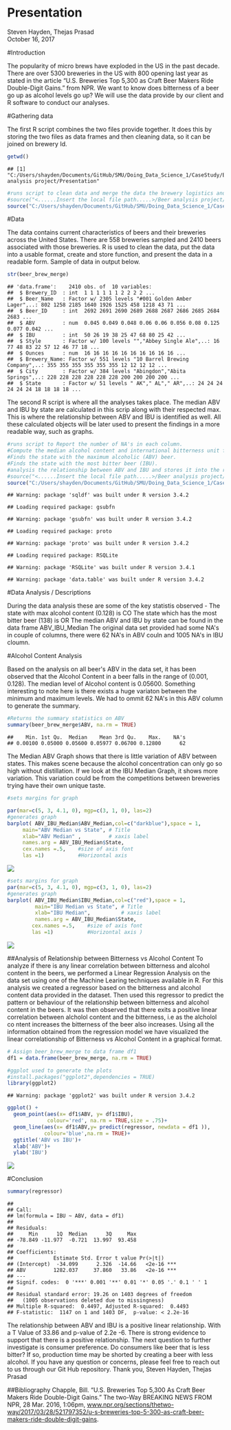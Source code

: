 # Presentation
Steven Hayden, Thejas Prasad  
October 16, 2017  

#Introduction 

  The popularity of micro brews have exploded in the US in the past decade. There are over 5300 breweries in the US with 800 opening last year as stated in the article “U.S. Breweries Top 5,300 as Craft Beer Makers Ride Double-Digit Gains.” from NPR.  We want to know does bitterness of a beer go up as alcohol levels go up? We will use the data provide by our client and R software to conduct our analyses. 

#Gathering data

  The first R script combines the two files provide together. It does this by storing the two files as data frames and then cleaning data, so it can be joined on brewery Id. 


```r
getwd()
```

```
## [1] "C:/Users/shayden/Documents/GitHub/SMU/Doing_Data_Science_1/CaseStudy/Beer analysis project/Presentation"
```

```r
#runs script to clean data and merge the data the brewery logistics and beer characteristics data together.
#source("<......Insert the local file path.....>/Beer analysis project/analysis/Data/Beer_data_Cleaner.R")
source("C:/Users/shayden/Documents/GitHub/SMU/Doing_Data_Science_1/CaseStudy/Beer analysis project/analysis/Data/Beer_data_Cleaner.R")
```

#Data

  The data contains current characteristics of beers and their breweries across the United States. There are 558 breweries sampled and 2410 beers associated with those breweries. R is used to clean the data, put the data into a usable format, create and store function, and present the data in a readable form. Sample of data in output below. 

```r
str(beer_brew_merge)
```

```
## 'data.frame':	2410 obs. of  10 variables:
##  $ Brewery_ID  : int  1 1 1 1 1 1 2 2 2 2 ...
##  $ Beer_Name   : Factor w/ 2305 levels "#001 Golden Amber Lager",..: 802 1258 2185 1640 1926 1525 458 1218 43 71 ...
##  $ Beer_ID     : int  2692 2691 2690 2689 2688 2687 2686 2685 2684 2683 ...
##  $ ABV         : num  0.045 0.049 0.048 0.06 0.06 0.056 0.08 0.125 0.077 0.042 ...
##  $ IBU         : int  50 26 19 38 25 47 68 80 25 42 ...
##  $ Style       : Factor w/ 100 levels "","Abbey Single Ale",..: 16 77 48 83 22 57 12 46 77 18 ...
##  $ Ounces      : num  16 16 16 16 16 16 16 16 16 16 ...
##  $ Brewery_Name: Factor w/ 551 levels "10 Barrel Brewing Company",..: 355 355 355 355 355 355 12 12 12 12 ...
##  $ City        : Factor w/ 384 levels "Abingdon","Abita Springs",..: 228 228 228 228 228 228 200 200 200 200 ...
##  $ State       : Factor w/ 51 levels " AK"," AL"," AR",..: 24 24 24 24 24 24 18 18 18 18 ...
```

  The second R script is where all the analyses takes place. The median ABV and IBU by state are calculated in this scrip along with their respected max. This is where the relationship between ABV and IBU is identified as well. All these calculated objects will be later used to present the findings in a more readable way, such as graphs. 


```r
#runs script to Report the number of NA's in each column.
#Compute the median alcohol content and international bitterness unit for each state.
#Finds the state with the maximum alcoholic (ABV) beer.
#Finds the state with the most bitter beer (IBU).
#analysis the relationship between ABV and IBU and stores it into the regressor varible. 
#source("<......Insert the local file path.....>/Beer analysis project/analysis/Analysis_of_beer.R")
source("C:/Users/shayden/Documents/GitHub/SMU/Doing_Data_Science_1/CaseStudy/Beer analysis project/analysis/Analysis_of_beer.R")
```

```
## Warning: package 'sqldf' was built under R version 3.4.2
```

```
## Loading required package: gsubfn
```

```
## Warning: package 'gsubfn' was built under R version 3.4.2
```

```
## Loading required package: proto
```

```
## Warning: package 'proto' was built under R version 3.4.2
```

```
## Loading required package: RSQLite
```

```
## Warning: package 'RSQLite' was built under R version 3.4.1
```

```
## Warning: package 'data.table' was built under R version 3.4.2
```

#Data Analysis / Descriptions

  During the data analysis these are some of the key statistis observed -
The state with max alcohol content (0.128) is CO
The state which has the most bitter beer (138) is OR
The median ABV and IBU by state can be found in the data frame ABV_IBU_Median
The original data set provided had some NA's in couple of columns, there were 62 NA's in ABV couln and 1005 NA's in IBU cloumn.

#Alcohol Content Analysis

  Based on the analysis on all beer's ABV in the data set, it has been observed that the Alcohol Content in a beer falls in the range of (0.001, 0.128). The median level of Alcohol content is 0.05600. Something interesting to note here is there exists a huge variaton between the minimum and maximum levels. We had to ommit 62 NA's in this ABV column to generate the summary.


```r
#Returns the summary statistics on ABV
summary(beer_brew_merge$ABV, na.rm = TRUE)
```

```
##    Min. 1st Qu.  Median    Mean 3rd Qu.    Max.    NA's 
## 0.00100 0.05000 0.05600 0.05977 0.06700 0.12800      62
```

  The Median ABV Graph shows that there is little variation of ABV between states. This makes scene because the alcohol concentration can only go so high without distillation. If we look at the IBU Median Graph, it shows more variation. This variation could be from the competitions between breweries trying have their own unique taste.  



```r
#sets margins for graph

par(mar=c(5, 3, 4.1, 0), mgp=c(3, 1, 0), las=2)
#generates graph
barplot( ABV_IBU_Median$ABV_Median,col=c("darkblue"),space = 1,
     main="ABV Median vs State", # Title
     xlab="ABV Median" ,         # xaxis label 
     names.arg = ABV_IBU_Median$State,
     cex.names =.5,    #size of axis font
     las =1)           #Horizontal axis 
```

![](Beer_Presentation_files/figure-html/unnamed-chunk-5-1.png)<!-- -->

```r
#sets margins for graph
par(mar=c(5, 3, 4.1, 0), mgp=c(3, 1, 0), las=2)
#generates graph
barplot( ABV_IBU_Median$IBU_Median,col=c("red"),space = 1,
         main="IBU Median vs State", # Title
         xlab="IBU Median",          # xaxis label 
         names.arg = ABV_IBU_Median$State,
        cex.names =.5,    #size of axis font
        las =1)           #Horizontal axis )
```

![](Beer_Presentation_files/figure-html/unnamed-chunk-5-2.png)<!-- -->

##Analysis of Relationship between Bitterness vs Alcohol Content
  To analyze if there is any linear correlation between bitterness and alcohol content in the beers, we performed a Linear Regression Analysis on the data set using one of the Machine Learing techniques available in R. For this analysis we created a regressor based on the bitterness and alcohol content data provided in the dataset. Then used this regressor to predict the pattern or behaviour of the relationship between bitterness and alcohol content in the beers. It was then observed that there exits a positive linear correlation between alcholol content and the bitterness, i.e as the alcholol co ntent increases the bitterness of the beer also increases. Using all the information obtained from the regression model we have visualized the linear correlationship of Bitterness vs Alcohol Content in a graphical format.


```r
# Assign beer_brew_merge to data frame df1
df1 = data.frame(beer_brew_merge, na.rm = TRUE)

#ggplot used to generate the plots
#install.packages("ggplot2",dependencies = TRUE)
library(ggplot2)
```

```
## Warning: package 'ggplot2' was built under R version 3.4.2
```

```r
ggplot() +
  geom_point(aes(x= df1$ABV, y= df1$IBU),
             colour='red', na.rm = TRUE,size = .75)+
  geom_line(aes(x= df1$ABV,y= predict(regressor, newdata = df1 )),
            colour='blue',na.rm = TRUE)+
  ggtitle('ABV vs IBU')+
  xlab('ABV')+
  ylab('IBU')
```

![](Beer_Presentation_files/figure-html/unnamed-chunk-6-1.png)<!-- -->

#Conclusion


```r
summary(regressor)
```

```
## 
## Call:
## lm(formula = IBU ~ ABV, data = df1)
## 
## Residuals:
##     Min      1Q  Median      3Q     Max 
## -78.849 -11.977  -0.721  13.997  93.458 
## 
## Coefficients:
##             Estimate Std. Error t value Pr(>|t|)    
## (Intercept)  -34.099      2.326  -14.66   <2e-16 ***
## ABV         1282.037     37.860   33.86   <2e-16 ***
## ---
## Signif. codes:  0 '***' 0.001 '**' 0.01 '*' 0.05 '.' 0.1 ' ' 1
## 
## Residual standard error: 19.26 on 1403 degrees of freedom
##   (1005 observations deleted due to missingness)
## Multiple R-squared:  0.4497,	Adjusted R-squared:  0.4493 
## F-statistic:  1147 on 1 and 1403 DF,  p-value: < 2.2e-16
```

  The relationship between ABV and IBU is a positive linear relationship. With a T Value of 33.86  and p-value of 2.2e -6.  There is strong evidence to support that there is a positive relationship. The next question to further investigate is consumer preference. Do consumers like beer that is less bitter? If so, production time may be shorted by creating a beer with less alcohol. If you have any question or concerns, please feel free to reach out to us through our Git Hub repository. 
Thank you,
Steven Hayden, Thejas Prasad

##Bibliography
Chapple, Bill. “U.S. Breweries Top 5,300 As Craft Beer Makers Ride Double-Digit Gains.” The two-Way BREAKING NEWS FROM NPR, 28 Mar. 2016, 1:06pm, www.npr.org/sections/thetwo-way/2017/03/28/521797352/u-s-breweries-top-5-300-as-craft-beer-makers-ride-double-digit-gains.
